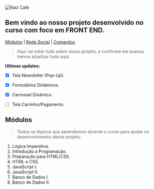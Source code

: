 ![Raíz Café](https://s3.amazonaws.com/joy-class/production/instances/12de7cca531c4dbdb6e42c937f21c1a81703272239039.png)

## Bem vindo ao nosso projeto desenvolvido no curso com foco em **FRONT END.** ## 
[Módulos](#módulos) |
[Rede Social](#rede-social) | 
[Comandos](#comando-para-rodar-o-projeto)

> Aqui vai estar tudo sobre nosso projeto, e conforme ele avança iremos atualizar tudo aqui.

**Ultimas updates:**
- [x] Tela Newsletter (Pop-Up).
- [x] Formulários Dinâmicos.
- [X] Carrossel Dinâmico.
- [ ] Tela Carrinho/Pagamento.


## Módulos ##
> Todos os tópicos que aprendemos durante o curso para ajudar no desenvolvimento desse projeto:

1. Lógica Imperativa.
2. Introdução a Programação.
3. Preparação para HTML/CSS.
4. HTML e CSS.
5. JavaScript I.
6. JavaScript II.
7. Banco de Dados I.
8. Banco de Dados II.

